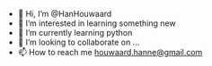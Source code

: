 - 👋 Hi, I’m @HanHouwaard
- 👀 I’m interested in learning something new
- 🌱 I’m currently learning python 
- 💞️ I’m looking to collaborate on ...
- 📫 How to reach me houwaard.hanne@gmail.com

<!---
HanHouwaard/HanHouwaard is a ✨ special ✨ repository because its `README.md` (this file) appears on your GitHub profile.
You can click the Preview link to take a look at your changes.
--->
